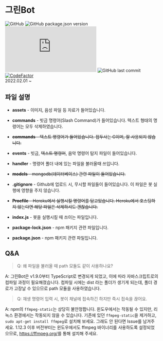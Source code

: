 # 그린Bot

![GitHub](https://img.shields.io/github/license/GreenScreen410/GreenBot-Discord?style=flat-square)
![GitHub package.json version](https://img.shields.io/github/package-json/v/GreenScreen410/GreenBot-Discord?style=flat-square)
![node-current](https://img.shields.io/node/v/discord.js?style=flat-square)
![GitHub last commit](https://img.shields.io/github/last-commit/GreenScreen410/GreenBot-Discord?style=flat-square)
[![CodeFactor](https://www.codefactor.io/repository/github/greenscreen410/greenbot-discord/badge)](https://www.codefactor.io/repository/github/greenscreen410/greenbot-discord)
</br>2022.02.01 ~

## 파일 설명

- **assets** - 이미지, 음성 파일 등 자료가 들어있습니다.

- **commands** - 빗금 명령어(Slash Command)가 들어있습니다. 텍스트 형태의 명령어는 모두 삭제하였습니다.

- ~~**commands** - 텍스트 명령어가 들어있습니다. 접두사는 G이며, 잘 사용되지 않습니다.~~

- **events** - 빗금, ~~텍스트 명령어~~, 음악 명령어 탐지 파일이 들어있습니다.

- **handler** - 명령어 폴더 내에 있는 파일을 불러올때 쓰입니다.

- ~~**models** - mongodb(데이터베이스) 관련 파일이 들어있습니다.~~

- **.gitignore** - Github에 업로드 시, 무시할 파일들이 들어있습니다. 이 파일은 봇 실행에 영향을 주지 않습니다.

- ~~**Procfile** - Heroku에서 실행시킬 명령어를 담고있습니다. Heroku에서 호스팅하지 않는다면 해당 파일은 삭제하셔도 괜찮습니다.~~

- **index.js** - 봇을 실행시킬 때 쓰이는 파일입니다.

- **package-lock.json** - npm 패키지 관련 파일입니다.

- **package.json** - npm 패키지 관련 파일입니다.

## Q&A

> Q: 왜 파일을 불러올 때 path 모듈도 같이 사용하나요?

A: 그린Bot은 v1.9.0부터 TypeScript로 변경되게 되었고, 이에 따라 자바스크립트로의 컴파일 과정이 필요해졌습니다.
컴파일 시에는 dist 라는 폴더가 생기게 되는데, 폴더 경로가 고장날 수 있으므로 path 모듈을 사용하였습니다.

> Q: 재생 명령어 입력 시, 봇이 채널에 접속하긴 하지만 즉시 접속을 끊어요.

A: npm의 `ffmpeg-static`는 상당히 불안정합니다. 윈도우에서는 작동될 수 있지만, 리눅스 환경에서는 작동되지 않을 수 있습니다. 기존에 있던 `ffmpeg-static`을 제거하고, `sudo apt-get install ffmpeg`로 설치해 보세요. 그래도 안 된다면 Issue를 남겨주세요. 1.12.3 이후 버전부터는 윈도우에서도 ffmpeg 바이너리를 사용하도록 설정되었으므로, <https://ffmpeg.org/>를 통해 설치해 주세요.
